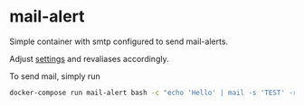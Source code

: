 # mail-alert

Simple container with smtp configured to send mail-alerts.

Adjust [settings](settings) and revaliases accordingly.


To send mail, simply run

```bash
docker-compose run mail-alert bash -c "echo 'Hello' | mail -s 'TEST' -r sender@mail.com some@mail.com"
```

